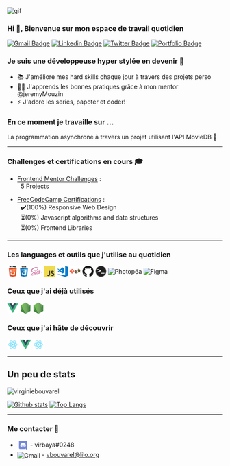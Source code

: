 <img alt="gif" title="gif" src="https://media.giphy.com/media/ko7twHhomhk8E/giphy.gif" width="1000px" height="300px" class="giphy-embed">


### Hi 👋, Bienvenue sur mon espace de travail quotidien 
[![Gmail Badge](https://img.shields.io/badge/--c14438?style=flat&logo=Gmail&logoColor=white&link=mailto:vbouvarel@lilo.org)](mailto:vbouvarel@lilo.org) 
[![Linkedin Badge](https://img.shields.io/badge/--0072b1?style=flat&logo=Linkedin&logoColor=white&link=https://www.linkedin.com/in/vbouvarel@lilo.org/)](https://www.linkedin.com/in/vbouvarel@lilo.org/) [![Twitter Badge](https://img.shields.io/badge/--00acee?style=flat&logo=twitter&logoColor=white&link=https://twitter.com/vbouvarel@lilo.org/)](https://www.twitter.com/vbouvarel@lilo.org/) [![Portfolio Badge](https://img.shields.io/badge/portfolio-web-blue?style=flat&link=vbouvarel@lilo.org/)](vbouvarel@lilo.org/)

### Je suis une développeuse hyper stylée en devenir 🙌

- 📚 J'améliore mes hard skills chaque jour à travers des projets perso 
- 👨‍🏫 J'apprends les bonnes pratiques grâce à mon mentor @jeremyMouzin
- ⚡ J'adore les series, papoter et coder!


### En ce moment je travaille sur ...
La programmation asynchrone à travers un projet utilisant l'API MovieDB 🎥


---

### Challenges et certifications en cours 🎓

- [Frontend Mentor Challenges](https://www.frontendmentor.io/profile/VirginieBouvarel/solutions) :   
    &nbsp;&nbsp;5 Projects

- [FreeCodeCamp Certifications](https://www.freecodecamp.org/virbaya) :   
    &nbsp;&nbsp;✔️(100%) Responsive Web Design   
    &nbsp;&nbsp;⏳(0%) Javascript algorithms and data structures  
    &nbsp;&nbsp;⏳(0%) Frontend Libraries
   
   
---

### Les languages et outils que j'utilise au quotidien

<img align="center" alt="HTML5" title="HTML" width="26px" src="https://raw.githubusercontent.com/github/explore/80688e429a7d4ef2fca1e82350fe8e3517d3494d/topics/html/html.png" /><img align="center" alt="CSS3" title="CSS" width="26px" src="https://raw.githubusercontent.com/github/explore/80688e429a7d4ef2fca1e82350fe8e3517d3494d/topics/css/css.png" /> <img align="center" alt="Sass" title="Sass" width="26px" src="https://raw.githubusercontent.com/github/explore/80688e429a7d4ef2fca1e82350fe8e3517d3494d/topics/sass/sass.png" /> <img align="center" alt="JavaScript" title="Javascript" width="26px" src="https://raw.githubusercontent.com/github/explore/80688e429a7d4ef2fca1e82350fe8e3517d3494d/topics/javascript/javascript.png" /> <img align="center" alt="Visual Studio Code" title="VS Code" width="26px" src="https://raw.githubusercontent.com/github/explore/80688e429a7d4ef2fca1e82350fe8e3517d3494d/topics/visual-studio-code/visual-studio-code.png" /> <img align="center" alt="Git" title="Git" width="26px" src="https://raw.githubusercontent.com/github/explore/80688e429a7d4ef2fca1e82350fe8e3517d3494d/topics/git/git.png" /> <img align="center" alt="GitHub" title="Github" width="26px" src="https://raw.githubusercontent.com/github/explore/78df643247d429f6cc873026c0622819ad797942/topics/github/github.png" /> <img align="center" alt="Terminal" title="Terminal" width="26px" src="https://raw.githubusercontent.com/github/explore/80688e429a7d4ef2fca1e82350fe8e3517d3494d/topics/terminal/terminal.png" /> <img align="center" alt="Photopéa" title="Photopéa" width="26px" src="https://i.imgur.com/OoOHCNc.png" /> <img align="center" alt="Figma" title="Figma" width="26px" src="https://i.imgur.com/H9xYV5P.png" /> 

### Ceux que j'ai déjà utilisés 
<img align="center" alt="Angular 8" title="Angular 8" width="26px" src="https://raw.githubusercontent.com/github/explore/80688e429a7d4ef2fca1e82350fe8e3517d3494d/topics/vue/vue.png" /> <img align="center" alt="Node.js" title="Node.js" width="26px" src="https://raw.githubusercontent.com/github/explore/80688e429a7d4ef2fca1e82350fe8e3517d3494d/topics/nodejs/nodejs.png" /> <img align="center" alt="Express" title="Express" width="26px" src="https://raw.githubusercontent.com/github/explore/80688e429a7d4ef2fca1e82350fe8e3517d3494d/topics/nodejs/nodejs.png" />

### Ceux que j'ai hâte de découvrir 
<img align="center" alt="React" title="React" width="26px" src="https://raw.githubusercontent.com/github/explore/80688e429a7d4ef2fca1e82350fe8e3517d3494d/topics/react/react.png" /> <img align="center" alt="Vue.js" title="Vue.js" width="26px" src="https://raw.githubusercontent.com/github/explore/80688e429a7d4ef2fca1e82350fe8e3517d3494d/topics/vue/vue.png" /> <img align="center" alt="Jest" title="Jest" width="26px" src="https://raw.githubusercontent.com/github/explore/80688e429a7d4ef2fca1e82350fe8e3517d3494d/topics/react/react.png" /> 

___

## Un peu de stats 
<p align=left> <img src=https://komarev.com/ghpvc/?username=virginiebouvarel alt=virginiebouvarel /> </p>

[![Github stats](https://github-readme-stats.vercel.app/api?username=virginiebouvarel&show_icons=true&include_all_commits=true&theme=tokyonight)](https://github.com/virginiebouvarel/github-readme-stats)
[![Top Langs](https://github-readme-stats.vercel.app/api/top-langs/?username=virginiebouvarel&layout=compact&theme=tokyonight)](https://github.com/virginiebouvarel/github-readme-stats)

---
### Me contacter 💬

- <img align="center" alt="Discord" title="Discord" width="26px" src="https://raw.githubusercontent.com/github/explore/80688e429a7d4ef2fca1e82350fe8e3517d3494d/topics/discord/discord.png" /> - virbaya#0248  
- <img align="center" alt="Gmail" title="Email" width="26px" src="https://i.imgur.com/z4nhZMh.png" /> - vbouvarel@lilo.org    

